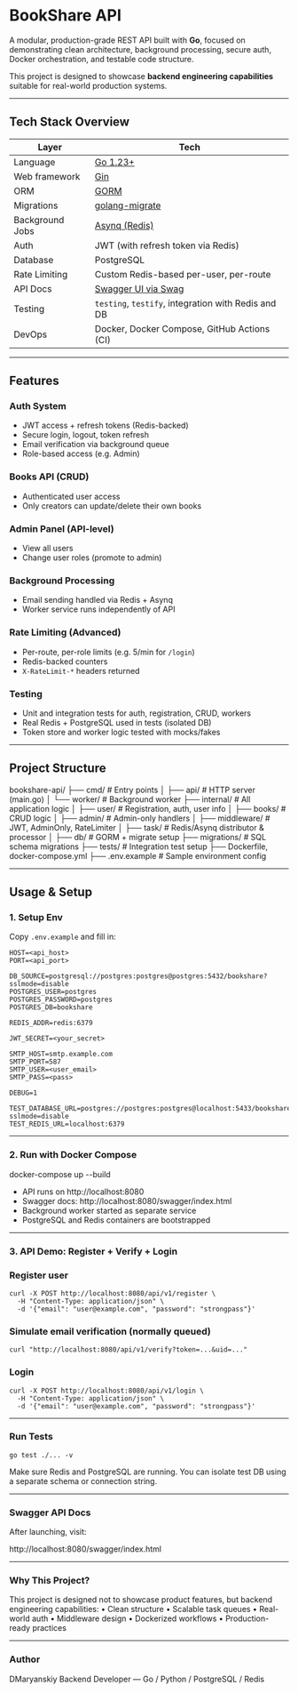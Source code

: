 # BookShare API

A modular, production-grade REST API built with **Go**, focused on demonstrating clean architecture, background processing, secure auth, Docker orchestration, and testable code structure.  

This project is designed to showcase **backend engineering capabilities** suitable for real-world production systems.

---

## Tech Stack Overview

| Layer | Tech |
|-------|------|
| Language | [Go 1.23+](https://golang.org) |
| Web framework | [Gin](https://github.com/gin-gonic/gin) |
| ORM | [GORM](https://gorm.io) |
| Migrations | [golang-migrate](https://github.com/golang-migrate/migrate) |
| Background Jobs | [Asynq (Redis)](https://github.com/hibiken/asynq) |
| Auth | JWT (with refresh token via Redis) |
| Database | PostgreSQL |
| Rate Limiting | Custom Redis-based per-user, per-route |
| API Docs | [Swagger UI via Swag](https://github.com/swaggo/swag) |
| Testing | `testing`, `testify`, integration with Redis and DB |
| DevOps | Docker, Docker Compose, GitHub Actions (CI) |

---

## Features

### Auth System
- JWT access + refresh tokens (Redis-backed)
- Secure login, logout, token refresh
- Email verification via background queue
- Role-based access (e.g. Admin)

### Books API (CRUD)
- Authenticated user access
- Only creators can update/delete their own books

### Admin Panel (API-level)
- View all users
- Change user roles (promote to admin)

### Background Processing
- Email sending handled via Redis + Asynq
- Worker service runs independently of API

### Rate Limiting (Advanced)
- Per-route, per-role limits (e.g. 5/min for `/login`)
- Redis-backed counters
- `X-RateLimit-*` headers returned

### Testing
- Unit and integration tests for auth, registration, CRUD, workers
- Real Redis + PostgreSQL used in tests (isolated DB)
- Token store and worker logic tested with mocks/fakes

---

## Project Structure

bookshare-api/
├── cmd/               # Entry points
│   ├── api/           # HTTP server (main.go)
│   └── worker/        # Background worker
├── internal/          # All application logic
│   ├── user/          # Registration, auth, user info
│   ├── books/         # CRUD logic
│   ├── admin/         # Admin-only handlers
│   ├── middleware/    # JWT, AdminOnly, RateLimiter
│   ├── task/          # Redis/Asynq distributor & processor
│   ├── db/            # GORM + migrate setup
├── migrations/        # SQL schema migrations
├── tests/             # Integration test setup
├── Dockerfile, docker-compose.yml
├── .env.example       # Sample environment config

---

## Usage & Setup

### 1. Setup Env

Copy `.env.example` and fill in:

```env
HOST=<api_host>
PORT=<api_port>

DB_SOURCE=postgresql://postgres:postgres@postgres:5432/bookshare?sslmode=disable
POSTGRES_USER=postgres
POSTGRES_PASSWORD=postgres
POSTGRES_DB=bookshare

REDIS_ADDR=redis:6379

JWT_SECRET=<your_secret>

SMTP_HOST=smtp.example.com
SMTP_PORT=587
SMTP_USER=<user_email>
SMTP_PASS=<pass>

DEBUG=1

TEST_DATABASE_URL=postgres://postgres:postgres@localhost:5433/bookshare_test?sslmode=disable
TEST_REDIS_URL=localhost:6379
```



---

### 2. Run with Docker Compose

docker-compose up --build
- API runs on http://localhost:8080
- Swagger docs: http://localhost:8080/swagger/index.html
- Background worker started as separate service
- PostgreSQL and Redis containers are bootstrapped

---

### 3. API Demo: Register + Verify + Login

### Register user
```
curl -X POST http://localhost:8080/api/v1/register \
  -H "Content-Type: application/json" \
  -d '{"email": "user@example.com", "password": "strongpass"}'
```

### Simulate email verification (normally queued)
```
curl "http://localhost:8080/api/v1/verify?token=...&uid=..."
```

### Login
```
curl -X POST http://localhost:8080/api/v1/login \
  -H "Content-Type: application/json" \
  -d '{"email": "user@example.com", "password": "strongpass"}'
```


---

### Run Tests

`go test ./... -v`

Make sure Redis and PostgreSQL are running. You can isolate test DB using a separate schema or connection string.

---

### Swagger API Docs

After launching, visit:

http://localhost:8080/swagger/index.html

---

### Why This Project?

This project is designed not to showcase product features, but backend engineering capabilities:
	•	Clean structure
	•	Scalable task queues
	•	Real-world auth
	•	Middleware design
	•	Dockerized workflows
	•	Production-ready practices

---

### Author

DMaryanskiy
Backend Developer — Go / Python / PostgreSQL / Redis
